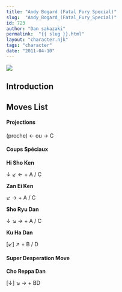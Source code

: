 ```yaml
---
title: "Andy Bogard (Fatal Fury Special)"
slug:  "Andy_Bogard_(Fatal_Fury_Special)"
id: 723
author: "Dan sakazaki"
permalink:  "{{ slug }}.html"
layout: "character.njk"
tags: "character"
date: "2011-04-10"
---
```


![](/images/Ffspandy.PNG)  

## Introduction

## Moves List

#### Projections

(proche) ← ou → C

#### Coups Spéciaux

**Hi Sho Ken**

↓ ↙ ← + A / C

**Zan Ei Ken**

↙ → + A / C

**Sho Ryu Dan**

↓ ↘ → + A / C

**Ku Ha Dan**

\[↙\] ↗ + B / D

#### Super Desperation Move

**Cho Reppa Dan**

\[↓\] ↘ → + BD
